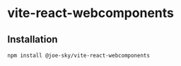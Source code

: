 # vite-react-webcomponents

## Installation

```bash
npm install @joe-sky/vite-react-webcomponents
```